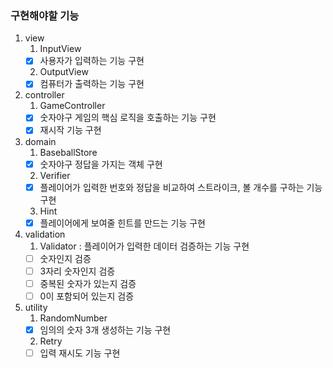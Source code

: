 ### 구현해야할 기능

1. view
   1. InputView
   - [X] 사용자가 입력하는 기능 구현
   2. OutputView
   - [X] 컴퓨터가 출력하는 기능 구현

2. controller
   1. GameController
   - [X] 숫자야구 게임의 핵심 로직을 호출하는 기능 구현
   - [X] 재시작 기능 구현

3. domain
   1. BaseballStore
   - [x] 숫자야구 정답을 가지는 객체 구현
   2. Verifier
   - [X] 플레이어가 입력한 번호와 정답을 비교하여 스트라이크, 볼 개수를 구하는 기능 구현
   3. Hint
   - [X] 플레이어에게 보여줄 힌트를 만드는 기능 구현

4. validation
   1. Validator : 플레이어가 입력한 데이터 검증하는 기능 구현
   - [ ] 숫자인지 검증
   - [ ] 3자리 숫자인지 검증
   - [ ] 중복된 숫자가 있는지 검증
   - [ ] 0이 포함되어 있는지 검증

5. utility
   1. RandomNumber
   - [X] 임의의 숫자 3개 생성하는 기능 구현
   2. Retry
   - [ ] 입력 재시도 기능 구현
